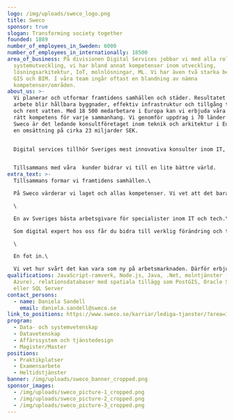 ```yaml
---
logo: /img/uploads/sweco_logo.png
title: Sweco
sponsor: true
slogan: Transforming society together
founded: 1889
number_of_employees_in_Sweden: 6000
number_of_employees_in_internationally: 18500
area_of_business: På divisionen Digital Services jobbar vi med alla roller inom
  systemutveckling, vi har bland annat kompetenser inom utveckling,
  lösningsarkitektur, IoT, molnlösningar, ML. Vi har även två starka ben inom
  GIS och BIM. I våra team ingår oftast en blandning av nämna
  kompetenser/områden.
about_us: >-
  Vi planerar och utformar framtidens samhällen och städer. Resultatet av vårt
  arbete blir hållbara byggnader, effektiv infrastruktur och tillgång till el
  och rent vatten. Med 18 500 medarbetare i Europa kan vi erbjuda våra kunder
  rätt kompetens för varje sammanhang. Vi genomför uppdrag i 70 länder varje år.
  Sweco är det ledande konsultföretaget inom teknik och arkitektur i Europa med
  en omsättning på cirka 23 miljarder SEK. 


  Digital services tillhör Sveriges mest innovativa konsulter inom IT, datahantering, rådgivning och digital kommunikation. Vi drar nytta av de plattformar som finns och utvecklar nya när det behövs. Här arbetar strukturerade programmerare, visionära verksamhetsutvecklare och trygga projektledare sida vid sida i tighta team som hittar svaren på de mest utmanande frågorna. Med ett helhetsperspektiv och de globala hållbarhetsmålen som grund, omvandlar vi såväl små som stora drömmar till framtidens digitala lösningar. För oss är ingenting omöjligt. Oavsett om det handlar om automatisering av processer eller smart styrning av infrastruktur så finns här all kompetens samlad under ett och samma tak.


  Tillsammans med våra  kunder bidrar vi till en lite bättre värld.
extra_text: >-
  Tillsammans formar vi framtidens samhällen.\

  På Sweco värderar vi laget och allas kompetenser. Vi vet att det bara är när vi samarbetar som vi har rätt förutsättningar för att uppnå det extraordinära. Vill du vara med och utforma framtidens samhällen tillsammans med våra kunder och 18 500 arkitekter, ingenjörer och andra specialister?\

  \

  En av Sveriges bästa arbetsgivare för specialister inom IT och tech.\

  Som digital expert hos oss får du bidra till verklig förändring och tillsammans med våra kunder implementera ny teknik och hitta nya digitala sätt att lösa utmaningar på. Vill du ta vara på digitaliseringens möjligheter och skapa framtidens samhällen tillsammans med oss?\

  \

  En fot in.\

  Vi vet hur svårt det kan vara som ny på arbetsmarknaden. Därför erbjuder vi exjobb, mentorprogrammet Hej tech-tjej samt utlyser roller där du får växa tillsammans med oss, där personliga egenskaper trumfar kraven på tidigare erfarenhet. Mer information hittar du på www.sweco.se/karriar/digital. Ses vi på jobbet nästa gång?
qualifications: JavaScript-ramverk, Node.js, Java, .Net, molntjänster (AWS,
  Azure), relationsdatabaser med spatiala tillägg som PostGIS, Oracle Spatial
  eller SQL Server
contact_persons:
  - name: Daniela Sandell
    email: daniela.sandell@sweco.se
link_to_positions: https://www.sweco.se/karriar/lediga-tjanster/?area=174&region=114
program:
  - Data- och systemvetenskap
  - Datavetenskap
  - Affärssystem och tjänstedesign
  - Magister/Master
positions:
  - Praktikplatser
  - Examensarbete
  - Heltidstjänster
banner: /img/uploads/sweco_banner_cropped.png
sponsor_images:
  - /img/uploads/sweco_picture-1_cropped.png
  - /img/uploads/sweco_picture-2_cropped.png
  - /img/uploads/sweco_picture-3_cropped.png
---
```

